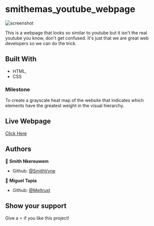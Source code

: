 # smithemas_youtube_webpage

![screenshot]()

This is a webpage that looks so similar to youtube but it isn't the real youtube you know, don't get confused. It's just that we are great web developers so we can do the trick.

## Built With

- HTML,
- CSS

### Milestone
To create a grayscale heat map of the website that indicates which elements have the greatest weight in the visual hierarchy.

## Live Webpage

[Click Here]()

## Authors

👤 **Smith Nkereuwem**

- Github: [@SmithVyne](https://github.com/smithvyne)

👤 **Miguel Tapia**

- Github: [@Meltrust](https://github.com/Meltrust)

## Show your support

Give a ⭐️ if you like this project!
